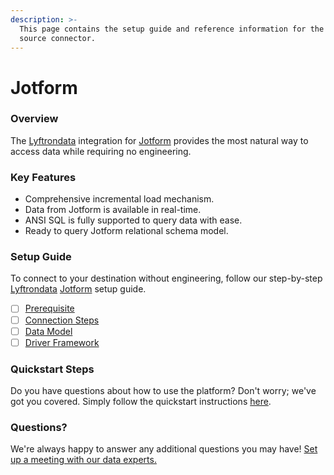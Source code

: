```yaml
---
description: >-
  This page contains the setup guide and reference information for the Jotform
  source connector.
---
```


# Jotform

### Overview

The [Lyftrondata](https://www.lyftrondata.com/) integration for [Jotform](https://www.lyftrondata.com/integration/business-analytics/jot-form/) provides the most natural way to access data while requiring no engineering.

### Key Features

* Comprehensive incremental load mechanism.
* Data from Jotform is available in real-time.
* ANSI SQL is fully supported to query data with ease.
* Ready to query Jotform relational schema model.

### Setup Guide

To connect to your destination without engineering, follow our step-by-step [Lyftrondata](https://www.lyftrondata.com/) [Jotform](https://www.lyftrondata.com/integration/business-analytics/jot-form/) setup guide.

* [ ] [Prerequisite](prerequisite.md)
* [ ] [Connection Steps](connection-steps.md)
* [ ] [Data Model](data-model/erd.md)
* [ ] [Driver Framework](driver-framework/)

### Quickstart Steps

Do you have questions about how to use the platform? Don't worry; we've got you covered. Simply follow the quickstart instructions [here](broken-reference).

### Questions? <a href="#questions" id="questions"></a>

We're always happy to answer any additional questions you may have! [Set up a meeting with our data experts.](https://www.lyftrondata.com/book-a-meeting/)
